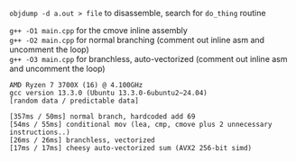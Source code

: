 `objdump -d a.out > file` to disassemble, search for `do_thing` routine

`g++ -O1 main.cpp` for the cmove inline assembly\
`g++ -O2 main.cpp` for normal branching (comment out inline asm and uncomment the loop)\
`g++ -O3 main.cpp` for branchless, auto-vectorized (comment out inline asm and uncomment the loop)

```
AMD Ryzen 7 3700X (16) @ 4.100GHz
gcc version 13.3.0 (Ubuntu 13.3.0-6ubuntu2~24.04)
[random data / predictable data]

[357ms / 50ms] normal branch, hardcoded add 69
[54ms / 55ms] conditional mov (lea, cmp, cmove plus 2 unnecessary instructions..)
[26ms / 26ms] branchless, vectorized
[17ms / 17ms] cheesy auto-vectorized sum (AVX2 256-bit simd)
```
